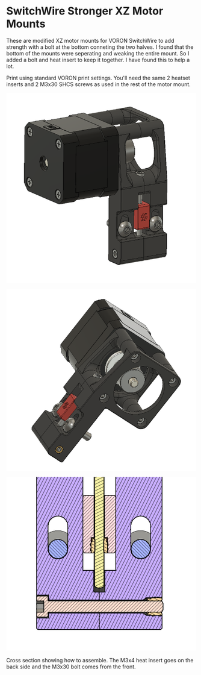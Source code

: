 SwitchWire Stronger XZ Motor Mounts
==========================================

These are modified XZ motor mounts for VORON SwitchWire to add strength with a bolt at the bottom conneting the two halves. I found that the bottom of the mounts were seperating and weaking the entire mount. So I added a bolt and heat insert to keep it together. I have found this to help a lot.

Print using standard VORON print settings.  You'll need the same 2 heatset inserts and 2 M3x30 SHCS screws as used in the rest of the motor mount.

![X motor mount overview](./Images/X_Motor.PNG)

![X motor mount back view](./Images/X_Motor2.PNG)

![Cross Section](./Images/Cross-Sec.PNG)

Cross section showing how to assemble. The M3x4 heat insert goes on the back side and the M3x30 bolt comes from the front.
